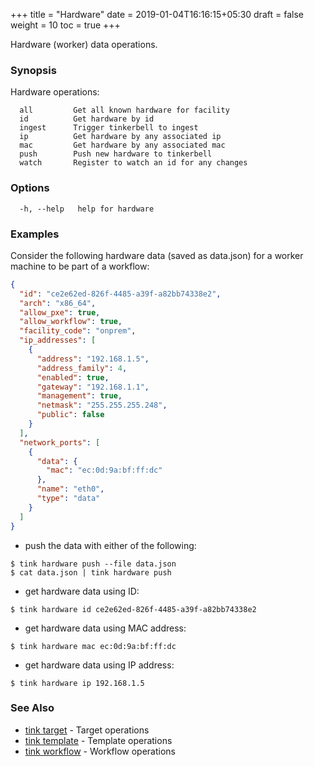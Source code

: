 +++
title = "Hardware"
date = 2019-01-04T16:16:15+05:30
draft = false
weight = 10
toc = true
+++

Hardware (worker) data operations.

### Synopsis

Hardware operations:
```shell
  all         Get all known hardware for facility
  id          Get hardware by id
  ingest      Trigger tinkerbell to ingest
  ip          Get hardware by any associated ip
  mac         Get hardware by any associated mac
  push        Push new hardware to tinkerbell
  watch       Register to watch an id for any changes
```

### Options

```
  -h, --help   help for hardware
```

### Examples

Consider the following hardware data (saved as data.json) for a worker machine to be part of a workflow:
```json
{
  "id": "ce2e62ed-826f-4485-a39f-a82bb74338e2",
  "arch": "x86_64",
  "allow_pxe": true,
  "allow_workflow": true,
  "facility_code": "onprem",
  "ip_addresses": [
    {
      "address": "192.168.1.5",
      "address_family": 4,
      "enabled": true,
      "gateway": "192.168.1.1",
      "management": true,
      "netmask": "255.255.255.248",
      "public": false
    }
  ],
  "network_ports": [
    {
      "data": {
        "mac": "ec:0d:9a:bf:ff:dc"
      },
      "name": "eth0",
      "type": "data"
    }
  ]
}
```

 - push the data with either of the following:
```shell
$ tink hardware push --file data.json
$ cat data.json | tink hardware push
```

 - get hardware data using ID:
```shell
$ tink hardware id ce2e62ed-826f-4485-a39f-a82bb74338e2
```

 - get hardware data using MAC address:
```shell
$ tink hardware mac ec:0d:9a:bf:ff:dc
```

 - get hardware data using IP address:
```shell
$ tink hardware ip 192.168.1.5
```

### See Also
 - [tink target](/cli-reference/target/) - Target operations
 - [tink template](/cli-reference/template/) - Template operations
 - [tink workflow](/cli-reference/workflow/) - Workflow operations